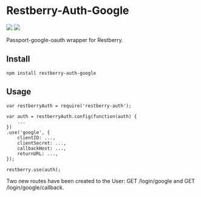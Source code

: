 Restberry-Auth-Google
=====================

[![](https://img.shields.io/npm/v/restberry-auth-google.svg)](https://www.npmjs.com/package/restberry-auth-google) [![](https://img.shields.io/npm/dm/restberry-auth-google.svg)](https://www.npmjs.com/package/restberry-auth-google)

Passport-google-oauth wrapper for Restberry.

## Install

```
npm install restberry-auth-google
```

## Usage

```
var restberryAuth = require('restberry-auth');

var auth = restberryAuth.config(function(auth) {
    ...
})
.use('google', {
    clientID: ...,
    clientSecret: ...,
    callbackHost: ...,
    returnURL: ...,
});

restberry.use(auth);
```

Two new routes have been created to the User: GET /login/google and GET
/login/google/callback.
